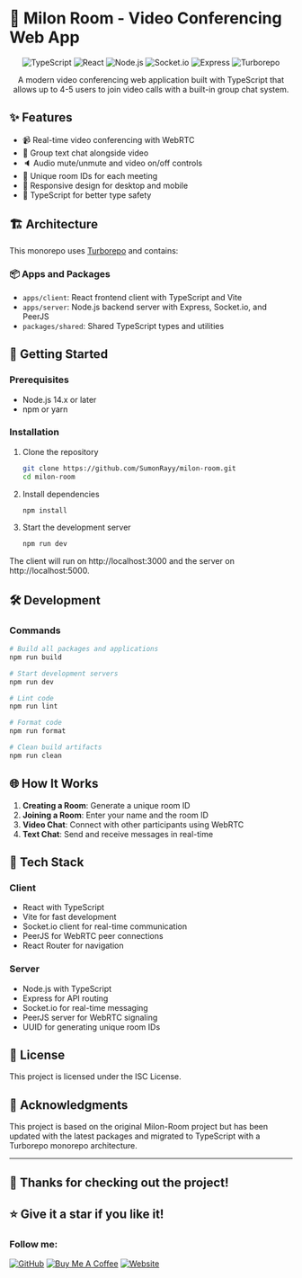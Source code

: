 # 🎥 Milon Room - Video Conferencing Web App

<div align="center">
  
  ![TypeScript](https://img.shields.io/badge/TypeScript-007ACC?style=for-the-badge&logo=typescript&logoColor=white)
  ![React](https://img.shields.io/badge/React-20232A?style=for-the-badge&logo=react&logoColor=61DAFB)
  ![Node.js](https://img.shields.io/badge/Node.js-339933?style=for-the-badge&logo=nodedotjs&logoColor=white)
  ![Socket.io](https://img.shields.io/badge/Socket.io-010101?style=for-the-badge&logo=socket.io&logoColor=white)
  ![Express](https://img.shields.io/badge/Express-000000?style=for-the-badge&logo=express&logoColor=white)
  ![Turborepo](https://img.shields.io/badge/Turborepo-EF4444?style=for-the-badge&logo=turborepo&logoColor=white)
  
  A modern video conferencing web application built with TypeScript that allows up to 4-5 users to join video calls with a built-in group chat system.
  
</div>

## ✨ Features

- 📹 Real-time video conferencing with WebRTC
- 💬 Group text chat alongside video
- 🔈 Audio mute/unmute and video on/off controls
- 🔐 Unique room IDs for each meeting
- 📱 Responsive design for desktop and mobile
- 🔄 TypeScript for better type safety

## 🏗️ Architecture

This monorepo uses [Turborepo](https://turbo.build/repo) and contains:

### 📦 Apps and Packages

- `apps/client`: React frontend client with TypeScript and Vite
- `apps/server`: Node.js backend server with Express, Socket.io, and PeerJS
- `packages/shared`: Shared TypeScript types and utilities

## 🚀 Getting Started

### Prerequisites

- Node.js 14.x or later
- npm or yarn

### Installation

1. Clone the repository
   ```bash
   git clone https://github.com/SumonRayy/milon-room.git
   cd milon-room
   ```

2. Install dependencies
   ```bash
   npm install
   ```

3. Start the development server
   ```bash
   npm run dev
   ```

The client will run on http://localhost:3000 and the server on http://localhost:5000.

## 🛠️ Development

### Commands

```bash
# Build all packages and applications
npm run build

# Start development servers
npm run dev

# Lint code
npm run lint

# Format code
npm run format

# Clean build artifacts
npm run clean
```

## 🌐 How It Works

1. **Creating a Room**: Generate a unique room ID
2. **Joining a Room**: Enter your name and the room ID
3. **Video Chat**: Connect with other participants using WebRTC
4. **Text Chat**: Send and receive messages in real-time

## 🔧 Tech Stack

### Client
- React with TypeScript
- Vite for fast development
- Socket.io client for real-time communication
- PeerJS for WebRTC peer connections
- React Router for navigation

### Server
- Node.js with TypeScript
- Express for API routing
- Socket.io for real-time messaging
- PeerJS server for WebRTC signaling
- UUID for generating unique room IDs

## 📝 License

This project is licensed under the ISC License.

## 👏 Acknowledgments

This project is based on the original Milon-Room project but has been updated with the latest packages and migrated to TypeScript with a Turborepo monorepo architecture.

---

## 🙏 Thanks for checking out the project!
## ⭐ Give it a star if you like it!

### Follow me:

[![GitHub](https://img.shields.io/badge/GitHub-100000?style=for-the-badge&logo=github&logoColor=white)](https://github.com/SumonRayy/)
[![Buy Me A Coffee](https://img.shields.io/badge/Buy_Me_A_Coffee-FFDD00?style=for-the-badge&logo=buy-me-a-coffee&logoColor=black)](https://www.buymeacoffee.com/sumonrayyy)
[![Website](https://img.shields.io/badge/Website-4285F4?style=for-the-badge&logo=google-chrome&logoColor=white)](https://sumonrayy.xyz/)
